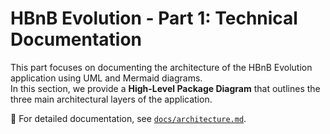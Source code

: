 # HBnB Evolution - Part 1: Technical Documentation

This part focuses on documenting the architecture of the HBnB Evolution application using UML and Mermaid diagrams.  
In this section, we provide a **High-Level Package Diagram** that outlines the three main architectural layers of the application.

📂 For detailed documentation, see [`docs/architecture.md`](docs/architecture.md).

